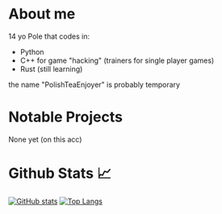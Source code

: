 # About me
14 yo Pole that codes in:  
 - Python
 - C++ for game "hacking" (trainers for single player games)
 - Rust (still learning)
 
the name "PolishTeaEnjoyer" is probably temporary
# Notable Projects
None yet (on this acc)

# Github Stats :chart_with_upwards_trend:
[![GitHub stats](https://github-readme-stats.vercel.app/api?username=PolishTeaEnjoyer&hide_border==true&count_private=true&theme=onedark&show_icons=true)](https://github.com/anuraghazra/github-readme-stats)
[![Top Langs](https://github-readme-stats.vercel.app/api/top-langs/?username=PolishTeaEnjoyer&theme=onedark&hide_border=true&layout=compact)](https://github.com/anuraghazra/github-readme-stats)
